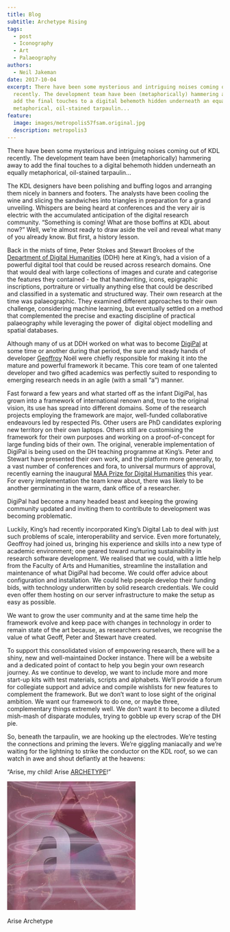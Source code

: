 ```yaml
---
title: Blog
subtitle: Archetype Rising
tags:
  - post
  - Iconography
  - Art
  - Palaeography
authors:
  - Neil Jakeman
date: 2017-10-04
excerpt: There have been some mysterious and intriguing noises coming out of KDL
  recently. The development team have been (metaphorically) hammering away to
  add the final touches to a digital behemoth hidden underneath an equally
  metaphorical, oil-stained tarpaulin...
feature:
  image: images/metropolis57fsam.original.jpg
  description: metropolis3
---
```


There have been some mysterious and intriguing noises coming out of KDL recently. The development team have been (metaphorically) hammering away to add the final touches to a digital behemoth hidden underneath an equally metaphorical, oil-stained tarpaulin...

The KDL designers have been polishing and buffing logos and arranging them nicely in banners and footers. The analysts have been cooling the wine and slicing the sandwiches into triangles in preparation for a grand unveiling. Whispers are being heard at conferences and the very air is electric with the accumulated anticipation of the digital research community. “Something is coming! What are those boffins at KDL about now?” Well, we’re almost ready to draw aside the veil and reveal what many of you already know. But first, a history lesson.

Back in the mists of time, Peter Stokes and Stewart Brookes of the [Department of Digital Humanities](https://www.kcl.ac.uk/artshums/depts/ddh/index.aspx) (DDH) here at King’s, had a vision of a powerful digital tool that could be reused across research domains. One that would deal with large collections of images and curate and categorise the features they contained - be that handwriting, icons, epigraphic inscriptions, portraiture or virtually anything else that could be described and classified in a systematic and structured way. Their own research at the time was palaeographic. They examined different approaches to their own challenge, considering machine learning, but eventually settled on a method that complemented the precise and exacting discipline of practical palaeography while leveraging the power of  digital object modelling and spatial databases.

Although many of us at DDH worked on what was to become [DigiPal](http://www.digipal.eu/) at some time or another during that period, the sure and steady hands of developer [Geoffroy](https://www.kdl.kcl.ac.uk/who-we-are/geoffroy-noel/) Noël were chiefly responsible for making it into the mature and powerful framework it became. This core team of one talented developer and two gifted academics was perfectly suited to responding to emerging research needs in an agile (with a small “a”) manner.

Fast forward a few years and what started off as the infant DigiPal, has grown into a framework of international renown and, true to the original vision, its use has spread into different domains. Some of the research projects employing the framework are major, well-funded collaborative endeavours led by respected PIs. Other users are PhD candidates exploring new territory on their own laptops. Others still are customising the framework for their own purposes and working on a proof-of-concept for large funding bids of their own. The original, venerable implementation of DigiPal is being used on the DH teaching programme at King’s. Peter and Stewart have presented their own work, and the platform more generally, to a vast number of conferences and fora, to universal murmurs of approval, recently earning the inaugural [MAA Prize for Digital Humanities](http://www.themedievalacademyblog.org/maa-blog-inaugural-medieval-academy-digital-humanities-prize/) this year. For every implementation the team knew about, there was likely to be another germinating in the warm, dank office of a researcher.

DigiPal had become a many headed beast and keeping the growing community updated and inviting them to contribute to development was becoming problematic.

Luckily, King’s had recently incorporated King’s Digital Lab to deal with just such problems of scale, interoperability and service. Even more fortunately, Geoffroy had joined us, bringing his experience and skills into a new type of academic environment; one geared toward nurturing sustainability in research software development. We realised that we could, with a little help from the Faculty of Arts and Humanities, streamline the installation and maintenance of what DigiPal had become. We could offer advice about configuration and installation. We could help people develop their funding bids, with technology underwritten by solid research credentials. We could even offer them hosting on our server infrastructure to make the setup as easy as possible.

We want to grow the user community and at the same time help the framework evolve and keep pace with changes in technology in order to remain state of the art because, as researchers ourselves, we recognise the value of what Geoff, Peter and Stewart have created.

To support this consolidated vision of empowering research, there will be a shiny, new and well-maintained Docker instance. There will be a website and a dedicated point of contact to help you begin your own research journey. As we continue to develop, we want to include more and more start-up kits with test materials, scripts and alphabets. We’ll provide a forum for collegiate support and advice and compile wishlists for new features to complement the framework. But we don’t want to lose sight of the original ambition. We want our framework to do one, or maybe three, complementary things extremely well. We don’t want it to become a diluted mish-mash of disparate modules, trying to gobble up every scrap of the DH pie.

So, beneath the tarpaulin, we are hooking up the electrodes. We’re testing the connections and priming the levers. We’re giggling maniacally and we’re waiting for the lightning to strike the conductor on the KDL roof, so we can watch in awe and shout defiantly at the heavens:

“Arise, my child! Arise [ARCHETYPE](http://archetype.ink)!”

![archetype_blog_feed_2](images/archetyp_blog.width-300.jpg)

Arise Archetype
